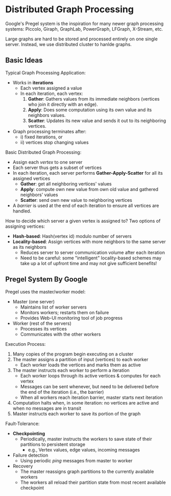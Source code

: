 # Distributed Graph Processing

Google's Pregel system is the inspiration for many newer graph processing systems: Piccolo, Giraph, GraphLab, PowerGraph, LFGraph, X-Stream, etc.

Large graphs are hard to be stored and processed entirely on one single server. Instead, we use distributed cluster to hanlde graphs.

## Basic Ideas

Typical Graph Processing Application:
- Works in **iterations**
  - Each vertex assigned a value
  - In each iteration, each vertex:
    1. **Gather**: Gathers values from its immediate neighbors (vertices who join it directly with an edge). 
    2. **Apply**: Does some computation using its own value and its neighbors values.
    3. **Scatter**: Updates its new value and sends it out to its neighboring vertices.
- Graph processing terminates after: 
  - i) fixed iterations, or 
  - ii) vertices stop changing values

Basic Distributed Graph Processing:
- Assign each *vertex* to one server
- Each server thus gets a subset of vertices
- In each iteration, each server performs **Gather-Apply-Scatter** for all its assigned vertices
  - **Gather**: get all neighboring vertices' values
  - **Apply**: compute own new value from own old value and gathered neighbors' values
  - **Scatter**: send own new value to neighboring vertices
- A *barrier* is used at the end of each iteration to ensure all vertices are handled.

How to decide which server a given vertex is
assigned to? Two options of assigning vertices:
- **Hash-based**: Hash(vertex id) modulo number of servers
- **Locality-based**: Assign vertices with more neighbors to the same server as its neighbors
  - Reduces server to server communication volume after each iteration
  - Need to be careful: some "intelligent" locality-based schemes may take up a lot of upfront time and may not give sufficient benefits!

## Pregel System By Google

Pregel uses the master/worker model:
- Master (one server)
  - Maintains list of worker servers
  - Monitors workers; restarts them on failure
  - Provides Web-UI monitoring tool of job progress
- Worker (rest of the servers)
  - Processes its vertices
  - Communicates with the other workers

Execution Process:
1. Many copies of the program begin executing on a cluster
2. The master assigns a partition of input (vertices) to each worker
   - Each worker loads the vertices and marks them as active
3. The master instructs each worker to perform a iteration
   - Each worker loops through its active vertices & computes for each vertex
   - Messages can be sent whenever, but need to be delivered before the end of the iteration (i.e., the barrier)
   - When all workers reach iteration barrier, master starts next iteration
4. Computation halts when, in some iteration: no vertices are active and when no messages
are in transit
5. Master instructs each worker to save its portion of the graph

Fault-Tolerance:
- **Checkpointing**
  - Periodically, master instructs the workers to save state of their partitions to persistent storage
    - e.g., Vertex values, edge values, incoming messages
- Failure detection
  - Using periodic *ping* messages from master to worker
- Recovery
  - The master reassigns graph partitions to the currently available workers
  - The workers all reload their partition state from most recent available checkpoint

